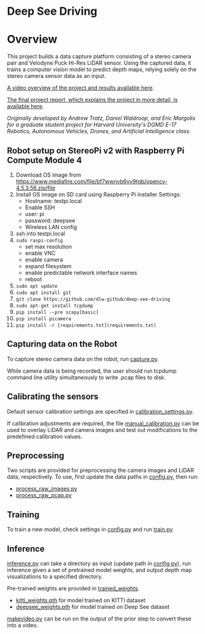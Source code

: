  Deep See Driving
====================

# Overview
This project builds a data capture platform consisting of a stereo camera pair
and Velodyne Puck Hi-Res LiDAR sensor. Using the captured data, it trains a computer vision model to predict depth maps, relying solely on the stereo camera sensor data as an input.

[A video overview of the project and results available here](https://youtu.be/wh4yxYBXdNc).

[The final project report, which explains the project in more detail, is available here](https://docs.google.com/document/d/1SI0otW8thLhnat8kOqcOyT9Yd1F_Rv1EcEzfGSpaOZ0/edit?usp=share_link).

*Originally developed by Andrew Tratz, Daniel Waldroop, and Eric Margolis for a graduate student project for Harvard University's DGMD E-17 Robotics, Autonomous Vehicles, Drones, and Artificial Intelligence class.*

## Robot setup on StereoPi v2 with Raspberry Pi Compute Module 4

1. Download OS image from https://www.mediafire.com/file/bf7wwnvb6vv9tgb/opencv-4.5.3.56.zip/file
2. Install OS image on SD card using Raspberry Pi installer
    Settings:
    - Hostname: testpi.local
    - Enable SSH
    - user: pi
    - password: deepsee
    - Wireless LAN config
3.  ssh into testpi.local
4. ```sudo raspi-config```
    - set max resolution
    - enable VNC
    - enable camera
    - expand filesystem
    - enable predictable network interface names
    - reboot
5. ```sudo apt update```
6. ```sudo apt install git```
7. ```git clone https://github.com/dlw-github/deep-see-driving```
8. ```sudo apt-get install tcpdump```
9. ```pip install --pre scapy[basic]```
10. ```pip install picamera```
11. ```pip install -r [requirements.txt](requirements.txt)```

## Capturing data on the Robot
To capture stereo camera data on the robot, run [capture.py](Robot/capture.py).

While camera data is being recorded, the user should run tcpdump command line utility
simultaneously to write .pcap files to disk.

## Calibrating the sensors
Default sensor calibration settings are specified in [calibration_settings.py](calibration_settings.py).

If calibration adjustments are required, the file [manual_calibration.py](manual_calibration.py) can be used to overlay LiDAR and camera images and test out modifications to the predefined calibration values.

## Preprocessing
Two scripts are provided for preprocessing the camera images and LiDAR data, respectively.
To use, first update the data paths in [config.py](config.py), then run:

- [process_raw_images.py](process_raw_images.py)
- [process_raw_pcap.py](process_raw_pcap.py)

## Training
To train a new model, check settings in [config.py](config.py) and run [train.py](train.py).

## Inference
[inference.py](inference.py) can take a directory as input (update path in [config.py](config.py)), run inference given a set of pretrained model weights, and output depth map visualizations to a specified directory.

Pre-trained weights are provided in [trained_weights](trained_weights). 

- [kitti_weights.pth](trained_weights/kitti_weights.pth) for model trained on KITTI dataset
- [deepsee_weights.pth](trained_weights/deepsee_weights.pth) for model trained on Deep See dataset

[makevideo.py](makevideo.py) can be run on the output of the prior step to convert these into a video.
